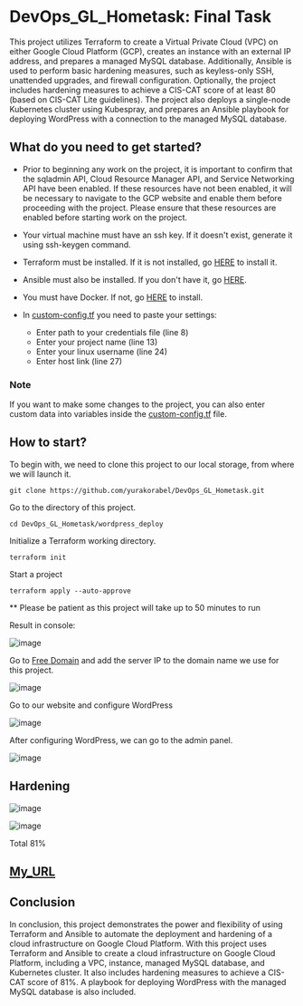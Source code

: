 # DevOps_GL_Hometask: Final Task

This project utilizes Terraform to create a Virtual Private Cloud (VPC) on either Google Cloud Platform (GCP), 
creates an instance with an external IP address, and prepares a managed MySQL database. 
Additionally, Ansible is used to perform basic hardening measures, such as keyless-only SSH, unattended upgrades, and firewall configuration. 
Optionally, the project includes hardening measures to achieve a CIS-CAT score of at least 80 (based on CIS-CAT Lite guidelines). 
The project also deploys a single-node Kubernetes cluster using Kubespray, 
and prepares an Ansible playbook for deploying WordPress with a connection to the managed MySQL database.

## What do you need to get started?

- Prior to beginning any work on the project, it is important to confirm that the 
sqladmin API, Cloud Resource Manager API, and Service Networking API have been enabled. 
If these resources have not been enabled, it will be necessary to navigate to the GCP website 
and enable them before proceeding with the project. Please ensure that these resources are enabled before starting work on the project.

- Your virtual machine must have an ssh key. If it doesn't exist, generate it using ssh-keygen command.

- Terraform must be installed. If it is not installed, go [HERE](https://developer.hashicorp.com/terraform/downloads) to install it.

- Ansible must also be installed. If you don't have it, go [HERE](https://docs.ansible.com/ansible/latest/installation_guide/intro_installation.html).

- You must have Docker. If not, go [HERE](https://docs.docker.com/engine/install/ubuntu/) to install.

- In [custom-config.tf](https://github.com/yurakorabel/DevOps_GL_Hometask/blob/main/wordpress_deploy/custom-config.tf) you need to paste your settings:
  - Enter path to your credentials file (line 8)
  - Enter your project name (line 13)
  - Enter your linux username (line 24)
  - Enter host link (line 27)

### Note 

If you want to make some changes to the project, you can also enter custom data into variables 
inside the [custom-config.tf](https://github.com/yurakorabel/DevOps_GL_Hometask/blob/main/wordpress_deploy/custom-config.tf) file.

## How to start?

To begin with, we need to clone this project to our local storage, from where we will launch it.
```
git clone https://github.com/yurakorabel/DevOps_GL_Hometask.git
```
Go to the directory of this project.
```
cd DevOps_GL_Hometask/wordpress_deploy
```
Initialize a Terraform working directory.
```
terraform init
```
Start a project
```
terraform apply --auto-approve
```

** Please be patient as this project will take up to 50 minutes to run

Result in console:

![image](https://user-images.githubusercontent.com/55669434/220906865-72979d68-3a2b-4acd-a2c3-faa9f102b77a.png)

Go to [Free Domain](https://dynv6.com/) and add the server IP to the domain name we use for this project.

![image](https://user-images.githubusercontent.com/55669434/220907983-ea035a30-007b-4d36-910c-3da5f7486de7.png)

Go to our website and configure WordPress

![image](https://user-images.githubusercontent.com/55669434/220909003-8370fa94-15dd-41bb-a042-1755aa019f3c.png)

After configuring WordPress, we can go to the admin panel.

![image](https://user-images.githubusercontent.com/55669434/220937850-35859069-618f-42bc-80eb-e7bb2214c82c.png)

## Hardening

![image](https://user-images.githubusercontent.com/55669434/220942560-66fa36e1-2528-424e-88d7-ff191a6c507f.png)

![image](https://user-images.githubusercontent.com/55669434/220942842-74fc08b0-1f33-461a-9a64-496a3544cef0.png)

Total	81%

## [My_URL](http://yurakorabel.dynv6.net/)

## Conclusion

In conclusion, this project demonstrates the power and flexibility of using Terraform and Ansible to automate the deployment and hardening of a cloud infrastructure on Google Cloud Platform. With this project uses Terraform and Ansible to create a cloud infrastructure on Google Cloud Platform, including a VPC, instance, managed MySQL database, and Kubernetes cluster. It also includes hardening measures to achieve a CIS-CAT score of 81%. A playbook for deploying WordPress with the managed MySQL database is also included.
